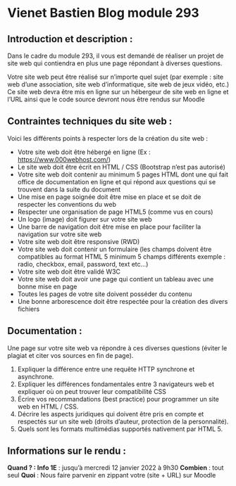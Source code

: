 # Vienet Bastien Blog module 293

## Introduction et description : 
Dans le cadre du module 293, il vous est demandé de réaliser un projet de site web qui contiendra en plus une page répondant à diverses questions. 

Votre site web peut être réalisé sur n’importe quel sujet (par exemple : site web d’une association, site web d’informatique, site web de jeux vidéo, etc.) Ce site web devra être mis en ligne sur un hébergeur de site web en ligne et l’URL ainsi que le code source devront nous être rendus sur Moodle

## Contraintes techniques du site web : 
Voici les différents points à respecter lors de la création du site web :

- Votre site web doit être hébergé en ligne (Ex : https://www.000webhost.com/)
- Le site web doit être écrit en HTML / CSS (Bootstrap n’est pas autorisé)
- Votre site web doit contenir au minimum 5 pages HTML dont une qui fait office de documentation en ligne et qui répond aux questions qui se trouvent dans la suite du document
- Une mise en page soignée doit être mise en place et se doit de respecter les conventions du web
- Respecter une organisation de page HTML5 (comme vus en cours)
- Un logo (image) doit figurer sur votre site web
- Une barre de navigation doit être mise en place pour faciliter la navigation sur votre site web
- Votre site web doit être responsive (RWD)
- Votre site web doit contenir un formulaire (les champs doivent être compatibles au format HTML 5 minimum 5 champs différents exemple : radio, checkbox, email, password, text etc…)
- Votre site web doit être validé W3C
- Votre site web doit avoir une page qui contient un tableau avec une bonne mise en page
- Toutes les pages de votre site doivent posséder du contenu
- Une bonne arborescence doit être respectée pour la création des divers fichiers

## Documentation : 
Une page sur votre site web va répondre à ces diverses questions (éviter le plagiat et citer vos sources en fin de page). 

1. Expliquer la différence entre une requête HTTP synchrone et asynchrone.
2. Expliquer les différences fondamentales entre 3 navigateurs web et expliquer où on peut trouver leur compatibilité CSS
3. Écrire vos recommandations (best practice) pour programmer un site web en HTML / CSS.
4. Décrire les aspects juridiques qui doivent être pris en compte et respectés sur un site web (droits d’auteur, protection de la personnalité).
5. Quels sont les formats multimédias supportés nativement par HTML 5.

## Informations sur le rendu :
**Quand ? : Info 1E** : jusqu’à mercredi 12 janvier 2022 à 9h30
**Combien** : tout seul
**Quoi** : Nous faire parvenir en zippant votre (site + URL) sur Moodle